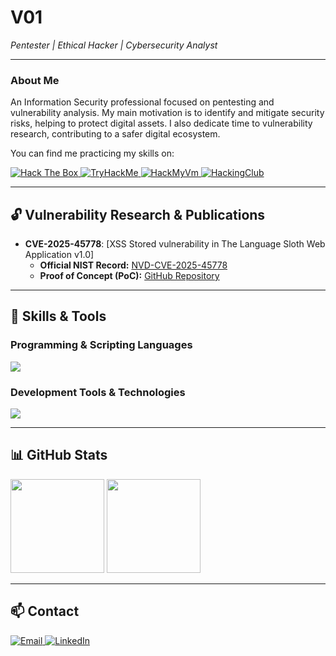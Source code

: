 # V01
*Pentester | Ethical Hacker | Cybersecurity Analyst*

---

### About Me

An Information Security professional focused on pentesting and vulnerability analysis. My main motivation is to identify and mitigate security risks, helping to protect digital assets. I also dedicate time to vulnerability research, contributing to a safer digital ecosystem.

You can find me practicing my skills on:
<p>
  <a href="https://app.hackthebox.com/profile/782262">
    <img src="https://img.shields.io/badge/Hack%20The%20Box-9FEF00?style=for-the-badge&logo=hackthebox&logoColor=black" alt="Hack The Box">
  </a>
  <a href="https://tryhackme.com/p/[SEU-USUARIO-THM]">
    <img src="https://img.shields.io/badge/TryHackMe-88B23E?style=for-the-badge&logo=tryhackme&logoColor=white" alt="TryHackMe">
  </a>
  <a href="https://hackmyvm.eu/profile/user/V01">
    <img src="https://img.shields.io/badge/HackMyVm-DE3883?style=for-the-badge" alt="HackMyVm">
  </a>
  <a href="https://app.hackingclub.com/profile/user/20057">
    <img src="https://img.shields.io/badge/HackingClub-8E44AD?style=for-the-badge" alt="HackingClub">
  </a>
</p>


---

## 🔓 Vulnerability Research & Publications

- **CVE-2025-45778**: [XSS Stored vulnerability in The Language Sloth Web Application v1.0]
  - **Official NIST Record:** [NVD-CVE-2025-45778](https://nvd.nist.gov/vuln/detail/CVE-2025-45778)
  - **Proof of Concept (PoC):** [GitHub Repository](https://github.com/Smarttfoxx/CVE-2025-45778)

---

## 🚀 Skills & Tools

### Programming & Scripting Languages
<p align="left">
  <a href="https://skillicons.dev">
    <img src="https://skillicons.dev/icons?i=python,c,php,bash,powershell" />
  </a>
</p>

### Development Tools & Technologies
<p align="left">
  <a href="https://skillicons.dev">
    <img src="https://skillicons.dev/icons?i=linux,windows,vim,git,github,docker,obsidian,arduino,mysql" />
  </a>


---

## 📊 GitHub Stats

<p align="left">
  <img height="150em" src="https://github-readme-stats.vercel.app/api?username=EndlssNightmare&show_icons=true&theme=radical&include_all_commits=true&count_private=true"/>
  <img height="150em" src="https://github-readme-stats.vercel.app/api/top-langs/?username=EndlssNightmare&layout=compact&langs_count=7&theme=radical"/>
</p>

---

## 📫 Contact

<p align="left">
  <a href="mailto:rogerjfmssh@hotmail.com">
    <img src="https://img.shields.io/badge/Email-D14836?style=for-the-badge&logo=gmail&logoColor=white" alt="Email">
  </a>
  <a href="https://www.linkedin.com/in/rogério-massouh-4276b6226/">
    <img src="https://img.shields.io/badge/LinkedIn-0077B5?style=for-the-badge&logo=linkedin&logoColor=white" alt="LinkedIn">
  </a>
</p>
